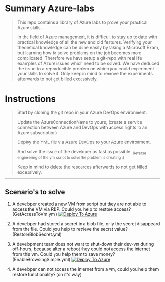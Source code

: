 # Summary Azure-labs
> This repo contains a library of Azure labs to prove your practical Azure skills.
>
> In the field of Azure management, it is difficult to stay up to date with practical knowledge of all the new and old features. Verifying your theoretical knowledge can be done easily by taking a Microsoft Exam, but learning how to solve problems on the job becomes more complicated. 
Therefore we have setup a git-repo with real life examples of Azure issues which need to be solved. We have deduced the issue to a reproducible problem on which you could experiment your skills to solve it. 
Only keep in mind to remove the experiments afterwards to not get billed excessively.
>

# Instructions
> Start by cloning the git repo in your Azure DevOps environment.
>
> Update the AzureConnectionName to yours, (create a service connection between Azure and DevOps with access rights to an Azure subscription) 
>
> Deploy the YML file via Azure DevOps to your Azure environment. 
>
> And solve the issue of the developer as fast as possible. <sub>Reverse engineering of the yml script to solve the problem is cheating :) </sub>
>
> Keep in mind to delete the resources afterwards to not get billed excessively.

---
Scenario's to solve 
---
1) A developer created a new VM from script but they are not able to access the VM via RDP. Could you help to restore access? (GetAccessToVm.yml)
[![Deploy To Azure](https://aka.ms/deploytoazurebutton)](https%3A%2F%2Fraw.githubusercontent.com%2Fcloudsandboxes%2FAzure-labs%2Fmaster%2FEnableBrowsingSimple.yml)

2) A developer had stored a secret in a blob file, only the secret disappeard from the file. Could you help to retrieve the secret value? (RestoreBlobSecret.yml) 
3) A development team does not want to shut-down their dev-vm during off-hours, because after a reboot they could not access the internet from this vm. Could you help them to save money?  (EnableBrowsingSimple.yml) 
[![Deploy To Azure](https://aka.ms/deploytoazurebutton)](https://portal.azure.com/#create/Microsoft.Template/uri/https%3A%2F%2Fraw.githubusercontent.com%2Fcloudsandboxes%2FAzure-labs%2Fmaster%2FUnable-to-reboot-vm.json)



5) A developer can not access the internet from a vm, could you help them restore functionality? (on it's way)  



